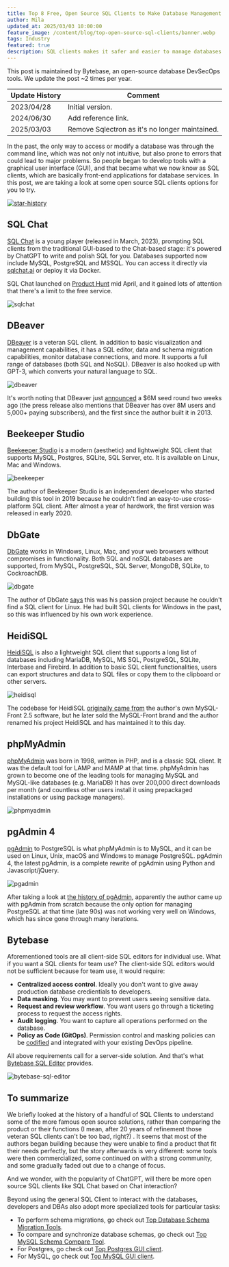 ```yaml
---
title: Top 8 Free, Open Source SQL Clients to Make Database Management Easier 2025
author: Mila
updated_at: 2025/03/03 10:00:00
feature_image: /content/blog/top-open-source-sql-clients/banner.webp
tags: Industry
featured: true
description: SQL clients makes it safer and easier to manage databases. In this post, we are taking a look at open source SQL clients options for you to try in 2024.
---
```


<HintBlock type="info">

This post is maintained by Bytebase, an open-source database DevSecOps tools. We update the post ~2 times per year.

</HintBlock>

| Update History | Comment                                        |
| -------------- | ---------------------------------------------- |
| 2023/04/28     | Initial version.                               |
| 2024/06/30     | Add reference link.                            |
| 2025/03/03     | Remove Sqlectron as it's no longer maintained. |

In the past, the only way to access or modify a database was through the command line, which was not only not intuitive, but also prone to errors that could lead to major problems. So people began to develop tools with a graphical user interface (GUI), and that became what we now know as SQL clients, which are basically front-end applications for database services. In this post, we are taking a look at some open source SQL clients options for you to try.

[![star-history](/content/blog/top-open-source-sql-clients/star-history.webp)](https://star-history.com/#sqlchat/sqlchat&dbgate/dbgate&dbeaver/dbeaver&beekeeper-studio/beekeeper-studio&heidisql/heidisql&phpmyadmin/phpmyadmin&pgadmin-org/pgadmin4&bytebase/bytebase&Date)

## SQL Chat

[SQL Chat](https://github.com/sqlchat/sqlchat) is a young player (released in March, 2023), prompting SQL clients from the traditional GUI-based to the Chat-based stage: it's powered by ChatGPT to write and polish SQL for you. Databases supported now include MySQL, PostgreSQL and MSSQL. You can access it directly via [sqlchat.ai](https://www.sqlchat.ai/) or deploy it via Docker.

SQL Chat launched on [Product Hunt](https://www.producthunt.com/posts/sql-chat-2) mid April, and it gained lots of attention that there's a limit to the free service.

![sqlchat](/content/blog/top-open-source-sql-clients/sqlchat.webp)

## DBeaver

[DBeaver](https://github.com/dbeaver/dbeaver) is a veteran SQL client. In addition to basic visualization and management capabilities, it has a SQL editor, data and schema migration capabilities, monitor database connections, and more. It supports a full range of databases (both SQL and NoSQL). DBeaver is also hooked up with GPT-3, which converts your natural language to SQL.

![dbeaver](/content/blog/top-open-source-sql-clients/dbeaver.webp)

It's worth noting that DBeaver just [announced](https://techcrunch.com/2023/04/11/dbeaver-takes-6m-seed-investment-to-build-on-growing-popularity/) a $6M seed round two weeks ago (the press release also mentions that DBeaver has over 8M users and 5,000+ paying subscribers), and the first since the author built it in 2013.

## Beekeeper Studio

[Beekeeper Studio](https://github.com/beekeeper-studio/beekeeper-studio) is a modern (aesthetic) and lightweight SQL client that supports MySQL, Postgres, SQLite, SQL Server, etc. It is available on Linux, Mac and Windows.

![beekeeper](/content/blog/top-open-source-sql-clients/beekeeper.webp)

The author of Beekeeper Studio is an independent developer who started building this tool in 2019 because he couldn't find an easy-to-use cross-platform SQL client. After almost a year of hardwork, the first version was released in early 2020.

## DbGate

[DbGate](https://github.com/dbgate/dbgate) works in Windows, Linux, Mac, and your web browsers without compromises in functionality. Both SQL and noSQL databases are supported, from MySQL, PostgreSQL, SQL Server, MongoDB, SQLite, to CockroachDB.

![dbgate](/content/blog/top-open-source-sql-clients/dbgate.webp)

The author of DbGate [says](https://news.ycombinator.com/item?id=26899100) this was his passion project because he couldn't find a SQL client for Linux. He had built SQL clients for Windows in the past, so this was influenced by his own work experience.

## HeidiSQL

[HeidiSQL](https://github.com/HeidiSQL/HeidiSQL) is also a lightweight SQL client that supports a long list of databases including MariaDB, MySQL, MS SQL, PostgreSQL, SQLite, Interbase and Firebird. In addition to basic SQL client functionalities, users can export structures and data to SQL files or copy them to the clipboard or other servers.

![heidisql](/content/blog/top-open-source-sql-clients/heidisql.webp)

The codebase for HeidiSQL [originally came from](https://www.heidisql.com/forum.php?t=20155) the author's own MySQL-Front 2.5 software, but he later sold the MySQL-Front brand and the author renamed his project HeidiSQL and has maintained it to this day.

## phpMyAdmin

[phpMyAdmin](https://github.com/phpmyadmin/phpmyadmin) was born in 1998, written in PHP, and is a classic SQL client. It was the default tool for LAMP and MAMP at that time. phpMyAdmin has grown to become one of the leading tools for managing MySQL and MySQL-like databases (e.g. MariaDB) It has over 200,000 direct downloads per month (and countless other users install it using prepackaged installations or using package managers).

![phpmyadmin](/content/blog/top-open-source-sql-clients/phpmyadmin.webp)

## pgAdmin 4

[pgAdmin](https://github.com/pgadmin-org/pgadmin4) to PostgreSQL is what phpMyAdmin is to MySQL, and it can be used on Linux, Unix, macOS and Windows to manage PostgreSQL. pgAdmin 4, the latest pgAdmin, is a complete rewrite of pgAdmin using Python and Javascript/jQuery.

![pgadmin](/content/blog/top-open-source-sql-clients/pgadmin.webp)

After taking a look at [the history of pgAdmin](https://www.enterprisedb.com/blog/story-pgadmin), apparently the author came up with pgAdmin from scratch because the only option for managing PostgreSQL at that time (late 90s) was not working very well on Windows, which has since gone through many iterations.

## Bytebase

Aforementioned tools are all client-side SQL editors for individual use. What if you want a SQL clients for team use? The client-side SQL editors would not be sufficient because for team use, it would require:

- **Centralized access control**. Ideally you don't want to give away production database credientials to developers.
- **Data masking**. You may want to prevent users seeing sensitive data.
- **Request and review workflow**. You want users go through a ticketing process to request the access rights.
- **Audit logging**. You want to capture all operations performed on the database.
- **Policy as Code (GitOps)**. Permission control and masking policies can be [codified](https://github.com/bytebase/example-database-security) and integrated with your existing DevOps pipeline.

All above requirements call for a server-side solution. And that's what [Bytebase SQL Editor](/sql-editor) provides.

![bytebase-sql-editor](/content/blog/top-open-source-sql-clients/sql-editor.webp)

## To summarize

We briefly looked at the history of a handful of SQL Clients to understand some of the more famous open source solutions, rather than comparing the product or their functions (I mean, after 20 years of refinement those veteran SQL clients can't be too bad, right?) . It seems that most of the authors began building because they were unable to find a product that fit their needs perfectly, but the story afterwards is very different: some tools were then commercialized, some continued on with a strong community, and some gradually faded out due to a change of focus.

And we wonder, with the popularity of ChatGPT, will there be more open source SQL clients like SQL Chat based on Chat interaction?

Beyond using the general SQL Client to interact with the databases, developers and DBAs also adopt
more specialized tools for particular tasks:

- To perform schema migrations, go check out [Top Database Schema Migration Tools](/blog/top-database-schema-change-tool-evolution/).
- To compare and synchronize database schemas, go check out [Top MySQL Schema Compare Tool](/blog/top-mysql-schema-compare-tools/).
- For Postgres, go check out [Top Postgres GUI client](/blog/top-postgres-gui-client).
- For MySQL, go check out [Top MySQL GUI client](/blog/top-mysql-gui-client).
